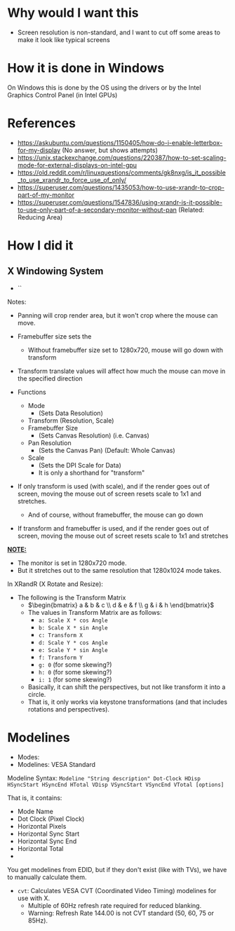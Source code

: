 # Why would I want this
- Screen resolution is non-standard, and I want to cut off some areas to make it look like typical screens
# How it is done in Windows
On Windows this is done by the OS using the drivers or by the Intel Graphics Control Panel (in Intel GPUs)
# References
- https://askubuntu.com/questions/1150405/how-do-i-enable-letterbox-for-my-display (No answer, but shows attempts)
- https://unix.stackexchange.com/questions/220387/how-to-set-scaling-mode-for-external-displays-on-intel-gpu
- https://old.reddit.com/r/linuxquestions/comments/gk8nxg/is_it_possible_to_use_xrandr_to_force_use_of_only/
- https://superuser.com/questions/1435053/how-to-use-xrandr-to-crop-part-of-my-monitor
- https://superuser.com/questions/1547836/using-xrandr-is-it-possible-to-use-only-part-of-a-secondary-monitor-without-pan (Related: Reducing Area)
# How I did it
## X Windowing System
- ``

Notes:
- Panning will crop render area, but it won't crop where the mouse can move.
- Framebuffer size sets the 
	- Without framebuffer size set to 1280x720, mouse will go down with transform
- Transform translate values will affect how much the mouse can move in the specified direction


- Functions
	- Mode
		- (Sets Data Resolution)
	- Transform (Resolution, Scale)
	- Framebuffer Size
		- (Sets Canvas Resolution) (i.e. Canvas)
	- Pan Resolution
		- (Sets the Canvas Pan) (Default: Whole Canvas)
	- Scale
		- (Sets the DPI Scale for Data)
		- It is only a shorthand for "transform"

- If only transform is used (with scale), and if the render goes out of screen, moving the mouse out of screen resets scale to 1x1 and stretches.
	- And of course, without framebuffer, the mouse can go down
- If transform and framebuffer is used, and if the render goes out of screen, moving the mouse out of screet resets scale to 1x1 and stretches


<b><u>NOTE:</u></b>
- The monitor is set in 1280x720 mode.
- But it stretches out to the same resolution that 1280x1024 mode takes.

In XRandR (X Rotate and Resize):

  - The following is the Transform Matrix
	- $\begin{bmatrix} a & b & c \\ d & e & f \\ g & i & h \end{bmatrix}$
	- The values in Transform Matrix are as follows:
		- `a: Scale X * cos Angle`
		- `b: Scale X * sin Angle`
		- `c: Transform X`
		- `d: Scale Y * cos Angle`
		- `e: Scale Y * sin Angle`
		- `f: Transform Y`
		- `g: 0` (for some skewing?)
		- `h: 0` (for some skewing?)
		- `i: 1` (for some skewing?)
	- Basically, it can shift the perspectives, but not like transform it into a circle.
	- That is, it only works via keystone transformations (and that includes rotations and perspectives).

# Modelines
- Modes:
- Modelines: VESA Standard

Modeline Syntax: `Modeline "String description" Dot-Clock HDisp HSyncStart HSyncEnd HTotal VDisp VSyncStart VSyncEnd VTotal [options]`

That is, it contains:
- Mode Name
- Dot Clock (Pixel Clock)
- Horizontal Pixels
- Horizontal Sync Start
- Horizontal Sync End
- Horizontal Total
- 

You get modelines from EDID, but if they don't exist (like with TVs), we have to manually calculate them.

- `cvt`: Calculates VESA CVT (Coordinated Video Timing) modelines for use with X.
	- Multiple of 60Hz refresh rate required for  reduced blanking.
	- Warning: Refresh Rate 144.00 is not CVT standard (50, 60, 75 or 85Hz).